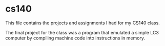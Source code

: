 # cs140

This file contains the projects and assignments I had for my CS140 class. 

The final project for the class was a program that emulated a simple LC3 computer by compiling machine code into instructions in memory.
